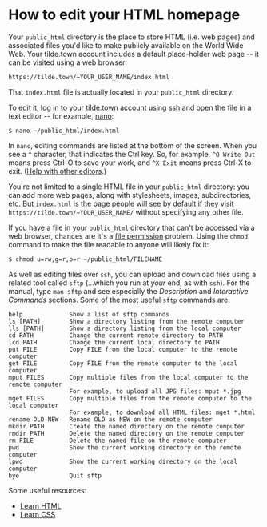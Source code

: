 # How to edit your HTML homepage

Your `public_html` directory is the place to store HTML (i.e. web pages) and
associated files you'd like to make publicly available on the World Wide Web.
Your tilde.town account includes a default place-holder web page -- it can be
visited using a web browser:

`https://tilde.town/~YOUR_USER_NAME/index.html`

That `index.html` file is actually located in your `public_html` directory.

To edit it, log in to your tilde.town account using
[ssh](../getting-started/ssh.html) and open the file in a
text editor -- for example,
[nano](../learn/editors/nano.html):

```
$ nano ~/public_html/index.html
```

In `nano`, editing commands are listed at the bottom of the screen. When you
see a `^` character, that indicates the Ctrl key. So, for example, `^O Write Out`
means press Ctrl-O to save your work, and `^X Exit` means press Ctrl-X to exit.
([Help with other editors](../learn/editors/quick-ref.html).)

You're not limited to a single HTML file in your `public_html` directory: you
can add more web pages, along with stylesheets, images, subdirectories, etc.
But `index.html` is the page people will see by default if they visit
`https://tilde.town/~YOUR_USER_NAME/` without specifying any other file.

If you have a file in your `public_html` directory that can't be accessed via a
web browser, chances are it's a
[file permission](../learn/command-line/file-permissions.html) problem. Using the
`chmod` command to make the file readable to anyone will likely fix it:

```
$ chmod u=rw,g=r,o=r ~/public_html/FILENAME
```

As well as editing files over `ssh`, you can upload and download files using a
related tool called `sftp` (...which you run at _your_ end, as with `ssh`). For
the manual, type `man sftp` and see especially the _Description_ and
_Interactive Commands_ sections. Some of the most useful `sftp` commands are:

```
help             Show a list of sftp commands
ls [PATH]        Show a directory listing from the remote computer
lls [PATH]       Show a directory listing from the local computer
cd PATH          Change the current remote directory to PATH
lcd PATH         Change the current local directory to PATH
put FILE         Copy FILE from the local computer to the remote computer
get FILE         Copy FILE from the remote computer to the local computer
mput FILES       Copy multiple files from the local computer to the remote computer
                 For example, to upload all JPG files: mput *.jpg
mget FILES       Copy multiple files from the remote computer to the local computer
                 For example, to download all HTML files: mget *.html
rename OLD NEW   Rename OLD as NEW on the remote computer
mkdir PATH       Create the named directory on the remote computer
rmdir PATH       Delete the named directory on the remote computer
rm FILE          Delete the named file on the remote computer
pwd              Show the current working directory on the remote computer
lpwd             Show the current working directory on the local computer
bye              Quit sftp
```

Some useful resources:

* [Learn HTML](https://www.w3schools.com/)
* [Learn CSS](https://www.w3schools.com/css/default.asp)

